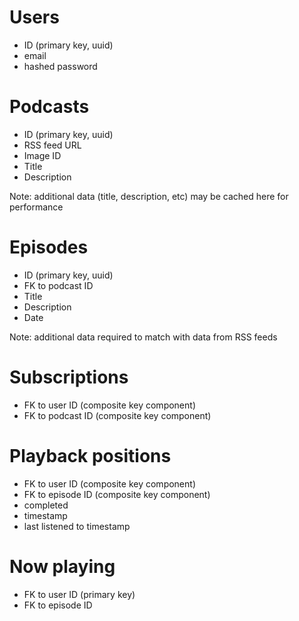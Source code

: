 # Users

- ID (primary key, uuid)
- email
- hashed password

# Podcasts

- ID (primary key, uuid)
- RSS feed URL
- Image ID
- Title
- Description

Note: additional data (title, description, etc) may be cached here for performance

# Episodes

- ID (primary key, uuid)
- FK to podcast ID
- Title
- Description
- Date

Note: additional data required to match with data from RSS feeds

# Subscriptions

- FK to user ID (composite key component)
- FK to podcast ID (composite key component)

# Playback positions

- FK to user ID (composite key component)
- FK to episode ID (composite key component)
- completed
- timestamp
- last listened to timestamp

# Now playing

- FK to user ID (primary key)
- FK to episode ID
